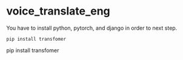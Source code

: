 # voice_translate_eng

You have to install python, pytorch, and django in order to next step.

`pip install transfomer`

<!-- -->

  pip install transfomer


